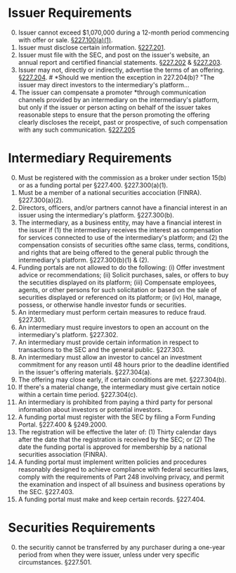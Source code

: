# Issuer Requirements

0. Issuer cannot exceed $1,070,000 during a 12-month period commencing with offer or sale. [§227.100(a)(1)](https://www.law.cornell.edu/cfr/text/17/227.100 "§227.100(a)(1)").
1. Issuer must disclose certain information. [§227.201](https://www.law.cornell.edu/cfr/text/17/227.201 "§227.201").
2. Issuer must file with the SEC, and post on the issuer's website, an annual report and certified financial statements. [§227.202](https://www.law.cornell.edu/cfr/text/17/227.202 "§227.202") & [§227.203](https://www.law.cornell.edu/cfr/text/17/227.203 "§227.203"). 
3. Issuer may not, directly or indirectly, advertise the terms of an offering. [§227.204](https://www.law.cornell.edu/cfr/text/17/227.204 "§227.204"). # *Should we mention the exception in 227.204(b)? "The issuer may direct investors to the intermediary's platform...
4. The issuer can compensate a promoter *through communication channels provided by an intermediary on the intermediary's platform, but only if the issuer or person acting on behalf of the issuer takes reasonable steps to ensure that the person promoting the offering clearly discloses the receipt, past or prospective, of such compensation with any such communication. [§227.205](https://www.law.cornell.edu/cfr/text/17/227.205 "§227.205")

# Intermediary Requirements

0. Must be registered with the commission as a broker under section 15(b) or as a funding portal per §227.400. §227.300(a)(1).
1. Must be a member of a national securities accociation (FINRA). §227.300(a)(2).
2. Directors, officers, and/or partners cannot have a financial interest in an issuer using the intermediary's platform. §227.300(b).
3. The intermediary, as a business entity, may have a financial interest in the issuer if (1) the intermediary receives the interest as compensation for services connected to use of the intermediary's platform; and (2) the compensation consists of securities ofthe same class, terms, conditions, and rights that are being offered to the general public through the intermediary's platform. §227.300(b)(1) & (2).
4. Funding portals are not allowed to do the following: (i) Offer investment advice or recommendations; (ii) Solicit purchases, sales, or offers to buy the secutities displayed on its platform; (iii) Compensate employees, agents, or other persons for such solicitation or based on the sale of securities displayed or referenced on its platform; or (iv) Hol, manage, possess, or otherwise handle investor funds or securities.
5. An intermediary must perform certain measures to reduce fraud. §227.301.
6. An intermediary must require investors to open an account on the intermediary's platform. §227.302.
7. An intermediary must provide certain information in respect to transactions to the SEC and the general public. §227.303.
8. An intermediary must allow an investor to cancel an investment commitment for any reason until 48 hours prior to the deadline identified in the issuer's offering materials. §227.304(a).
9. The offering may close early, if certain conditions are met. §227.304(b).
10. If there's a material change, the intermediary must give certain notice within a certain time period. §227.304(c).
11. An intermediary is prohibited from paying a third party for personal information about investors or potential investors.
12. A funding portal must register with the SEC by filing a Form Funding Portal. §227.400 & §249.2000.
13. The registration will be effective the later of: (1) Thirty calendar days after the date that the registration is received by the SEC; or (2) The date the funding portal is approved for membership by a national securities association (FINRA).
14. A funding portal must implement written policies and procedures reasonably designed to achieve compliance with federal securities laws, comply with the requirements of Part 248 involving privacy, and permit the examination and inspect of all bsuiness and business operations by the SEC. §227.403.
15. A funding portal must make and keep certain records. §227.404.

# Securities Requirements

0. the securitiy cannot be transferred by any purchaser during a one-year period from when they were issuer, unless under very specific circumstances. §227.501.
